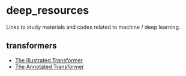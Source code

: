 # deep_resources
Links to study materials and codes related to machine / deep learning.

## transformers
* [The Illustrated Transformer](https://jalammar.github.io/illustrated-transformer/)
* [The Annotated Transformer](https://nlp.seas.harvard.edu/2018/04/03/attention.html)
